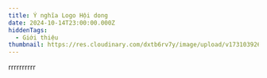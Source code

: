 ```yaml
---
title: Ý nghĩa Logo Hội dong
date: 2024-10-14T23:00:00.000Z
hiddenTags:
  - Giới thiệu
thumbnail: https://res.cloudinary.com/dxtb6rv7y/image/upload/v1731039269/gioi_thieu_logo_hoi_dong_uaybsy.jpg
---
```

rrrrrrrrrr
